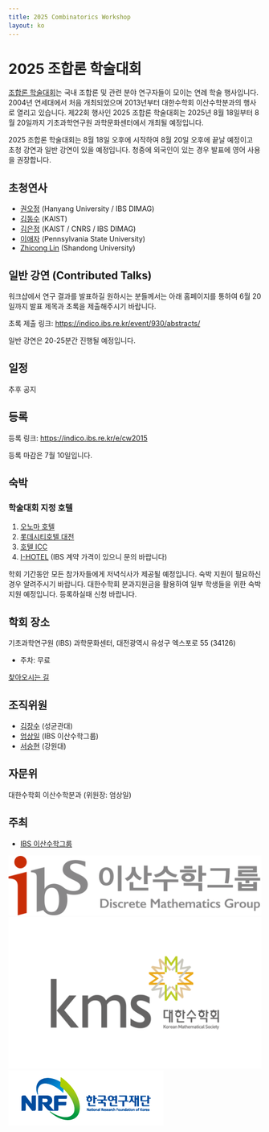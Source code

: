 ```yaml
---
title: 2025 Combinatorics Workshop
layout: ko
---
```

# 2025 조합론 학술대회
<!-- [English](/en/) -->

[조합론 학술대회](https://www.combinatorics.kr/workshop/combinatorics-workshop)는 국내 조합론 및 관련 분야 연구자들이 모이는 연례 학술 행사입니다. 2004년 연세대에서 처음 개최되었으며 2013년부터 대한수학회 이산수학분과의 행사로 열리고 있습니다. 제22회 행사인 2025 조합론 학술대회는 2025년 8월 18일부터 8월 20일까지 기초과학연구원 과학문화센터에서 개최될 예정입니다.

2025 조합론 학술대회는 8월 18일 오후에 시작하여 8월 20일 오후에 끝날 예정이고 초청 강연과 일반 강연이 있을 예정입니다. 
청중에 외국인이 있는 경우 발표에 영어 사용을 권장합니다.

## 초청연사 

- [권오정](http://ojkwon.com) (Hanyang University / IBS DIMAG)
- [김동수](https://mathsci.kaist.ac.kr/~dskim/) (KAIST)
- [김은정](https://www.lamsade.dauphine.fr/~kim/) (KAIST / CNRS / IBS DIMAG)
- [이애자](https://science.psu.edu/math/people/auy2) (Pennsylvania State University)
- [Zhicong Lin](http://en.mis.sdu.edu.cn/info/1527/1399.htm) (Shandong University)


## 일반 강연 (Contributed Talks)

워크샵에서 연구 결과를 발표하길 원하시는 분들께서는 아래 홈페이지를 통하여 6월 20일까지 발표 제목과 초록을 제출해주시기 바랍니다.

초록 제출 링크: https://indico.ibs.re.kr/event/930/abstracts/


일반 강연은 20-25분간 진행될 예정입니다. 

## 일정 

추후 공지 

## 등록 

등록 링크: https://indico.ibs.re.kr/e/cw2015

등록 마감은 7월 10일입니다.

## 숙박 

### 학술대회 지정 호텔
1. [오노마 호텔](https://www.marriott.com/ko/hotels/cjjak-hotel-onoma-daejeon-autograph-collection/overview/)
2. [롯데시티호텔 대전](https://www.lottehotel.com/daejeon-city/ko)
3. [호텔 ICC](http://hotel.hotelicc.com)
4. [I-HOTEL](https://i-hotel.co.kr) (IBS 계약 가격이 있으니 문의 바랍니다)

학회 기간동안 모든 참가자들에게 저녁식사가 제공될 예정입니다. 
숙박 지원이 필요하신 경우 알려주시기 바랍니다.
대한수학회 분과지원금을 활용하여 일부 학생들을 위한 숙박 지원 예정입니다. 등록하실때 신청 바랍니다.

## 학회 장소 

기초과학연구원 (IBS) 과학문화센터, 대전광역시 유성구 엑스포로 55 (34126)
- 주차: 무료

[찾아오시는 길](https://travel.dimag.kr/)

## 조직위원 
- [김장수](https://jangsookim.github.io) (성균관대)
- [엄상일](https://dimag.ibs.re.kr/home/sangil/) (IBS 이산수학그룹)
- [서승현](https://sites.google.com/view/shyunseo) (강원대)

## 자문위

대한수학회 이산수학분과 (위원장: 엄상일)

## 주최 

- [IBS 이산수학그룹](https://dimag.ibs.re.kr/)

<div id="logo"><a href="https://dimag.ibs.re.kr/"><img src="/assets/dimag.png" alt="IBS 이산수학그룹" /></a> 
<a href="https://www.kms.or.kr/"><img src="/assets/kms.png" alt="Korean Mathematical Society" /><a href="https://dimag.ibs.re.kr/"><img src="/assets/NRF_logo_2.png" alt="National Research Foundation" /></a></a></div>

